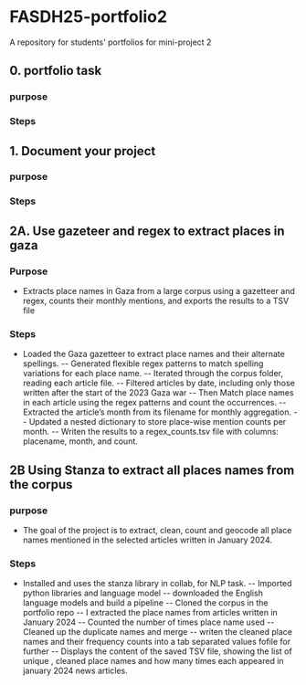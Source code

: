 # FASDH25-portfolio2
A repository for students' portfolios for mini-project 2

## 0. portfolio task 
### purpose 
### Steps 

## 1. Document your project 
### purpose 
### Steps

## 2A. Use gazeteer and regex to extract places in gaza
### Purpose 
- Extracts place names in Gaza from a large corpus using a gazetteer and regex, counts their monthly mentions, and exports the results to a TSV file
### Steps 
- Loaded the Gaza gazetteer to extract place names and their alternate spellings.
-- Generated flexible regex patterns to match spelling variations for each place name.
-- Iterated through the corpus folder, reading each article file.
-- Filtered articles by date, including only those written after the start of the 2023 Gaza war
-- Then Match place names in each article using the regex patterns and count the occurrences.
-- Extracted the article’s month from its filename for monthly aggregation.
-- Updated a nested dictionary to store place-wise mention counts per month.
-- Writen the results to a regex_counts.tsv file with columns: placename, month, and count.
## 2B Using Stanza to extract all places names from the corpus
### purpose 
- The goal of the project is to extract, clean, count and geocode all place names mentioned in the selected articles written in January 2024.  
### Steps
- Installed and uses the stanza library in collab, for NLP task. 
-- Imported python libraries and language model
-- downloaded the English language models and build a pipeline
-- Cloned the corpus in the portfolio repo
-- I extracted the place names from articles written in January 2024
-- Counted the number of times place name used
-- Cleaned up the duplicate names and merge
-- writen the cleaned place names and their frequency counts into a tab separated values fofile for further
--  Displays the content of the saved TSV file, showing the list of unique , cleaned place names and how many times each appeared in january 2024 news articles. 
